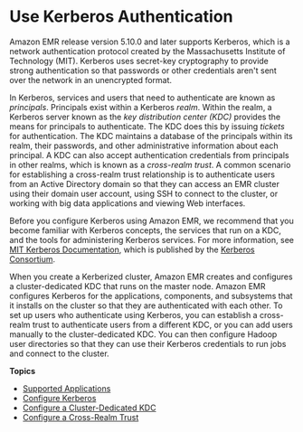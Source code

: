 # Use Kerberos Authentication<a name="emr-kerberos"></a>

Amazon EMR release version 5\.10\.0 and later supports Kerberos, which is a network authentication protocol created by the Massachusetts Institute of Technology \(MIT\)\. Kerberos uses secret\-key cryptography to provide strong authentication so that passwords or other credentials aren't sent over the network in an unencrypted format\.

In Kerberos, services and users that need to authenticate are known as *principals*\. Principals exist within a Kerberos *realm*\. Within the realm, a Kerberos server known as the *key distribution center \(KDC\)* provides the means for principals to authenticate\. The KDC does this by issuing *tickets* for authentication\. The KDC maintains a database of the principals within its realm, their passwords, and other administrative information about each principal\. A KDC can also accept authentication credentials from principals in other realms, which is known as a *cross\-realm trust*\. A common scenario for establishing a cross\-realm trust relationship is to authenticate users from an Active Directory domain so that they can access an EMR cluster using their domain user account, using SSH to connect to the cluster, or working with big data applications and viewing Web interfaces\.

Before you configure Kerberos using Amazon EMR, we recommend that you become familiar with Kerberos concepts, the services that run on a KDC, and the tools for administering Kerberos services\. For more information, see [MIT Kerberos Documentation](http://web.mit.edu/kerberos/krb5-latest/doc/), which is published by the [Kerberos Consortium](http://kerberos.org/)\.

When you create a Kerberized cluster, Amazon EMR creates and configures a cluster\-dedicated KDC that runs on the master node\. Amazon EMR configures Kerberos for the applications, components, and subsystems that it installs on the cluster so that they are authenticated with each other\. To set up users who authenticate using Kerberos, you can establish a cross\-realm trust to authenticate users from a different KDC, or you can add users manually to the cluster\-dedicated KDC\. You can then configure Hadoop user directories so that they can use their Kerberos credentials to run jobs and connect to the cluster\.

**Topics**
+ [Supported Applications](emr-kerberos-principals.md)
+ [Configure Kerberos](emr-kerberos-configure.md)
+ [Configure a Cluster\-Dedicated KDC](emr-kerberos-cluster-kdc.md)
+ [Configure a Cross\-Realm Trust](emr-kerberos-cross-realm.md)